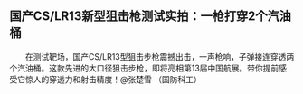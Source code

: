 ## 国产CS/LR13新型狙击枪测试实拍：一枪打穿2个汽油桶
　　在测试靶场，国产CS/LR13型狙击步枪震撼出击，一声枪响，子弹接连穿透两个汽油桶。这款先进的大口径狙击步枪，即将亮相第13届中国航展。带你提前感受它惊人的穿透力和射击精度！@张楚雪 （国防科工） 

